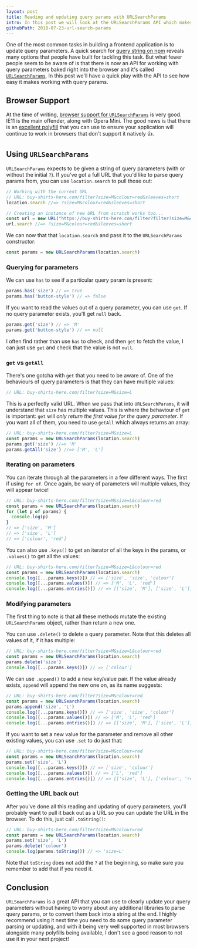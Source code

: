 ```yaml
---
layout: post
title: Reading and updating query params with URLSearchParams
intro: In this post we will look at the URLSearchParams API which makes it really easy to read, delete and set query parameters.
githubPath: 2018-07-23-url-search-params
---
```


One of the most common tasks in building a frontend application is to update
query parameters. A quick search for
[query string on npm](https://www.npmjs.com/search?q=query%20string) reveals
many options that people have built for tackling this task. But what fewer
people seem to be aware of is that there is now an API for working with query
parameters baked right into the browser and it's called
[`URLSearchParams`](https://developer.mozilla.org/en-US/docs/Web/API/URLSearchParams).
In this post we'll have a quick play with the API to see how easy it makes
working with query params.

## Browser Support

At the time of writing,
[browser support for `URLSearchParams`](https://caniuse.com/#feat=urlsearchparams)
is very good. IE11 is the main offender, along with Opera Mini. The good news is
that there is an
[excellent polyfill](https://github.com/WebReflection/url-search-params) that
you can use to ensure your application will continue to work in browsers that
don't support it natively 👍.

## Using `URLSearchParams`

`URLSearchParams` expects to be given a string of query parameters (with or
without the initial `?`). If you've got a full URL that you'd like to parse
query params from, you can use `location.search` to pull those out:

```js
// Working with the current URL
// URL: buy-shirts-here.com/filter?size=M&colour=red&sleeves=short
location.search //=> ?size=M&colour=red&sleeves=short

// Creating an instance of new URL from scratch works too...
const url = new URL("https://buy-shirts-here.com/filter?filter?size=M&colour=red&sleeves=short")
url.search //=> ?size=M&colour=red&sleeves=short
```

We can now that that `location.search` and pass it to the `URLSearchParams`
constructor:

```js
const params = new URLSearchParams(location.search)
```

### Querying for parameters

We can use `has` to see if a particular query param is present:

```js
params.has('size') // => true
params.has('button-style') // => false
```

If you want to read the values out of a query parameter, you can use `get`. If
no query parameter exists, you'll get `null` back.

```js
params.get('size') // => 'M'
params.get('button-style') // => null
```

I often find rather than use `has` to check, and then `get` to fetch the value,
I can just use `get` and check that the value is not `null`.

### `get` vs `getAll`

There's one gotcha with `get` that you need to be aware of. One of the
behaviours of query parameters is that they can have multiple values:

```js
// URL: buy-shirts-here.com/filter?size=M&size=L
```

This is a perfectly valid URL. When we pass that into `URLSearchParams`, it will
understand that `size` has multiple values. This is where the behaviour of `get`
is important: `get` will _only return the first value for the query parameter_.
If you want all of them, you need to use `getAll` which always returns an array:

```js
// URL: buy-shirts-here.com/filter?size=M&size=L
const params = new URLSearchParams(location.search)
params.get('size') //=> 'M'
params.getAll('size') //=> ['M', 'L']
```

### Iterating on parameters

You can iterate through all the parameters in a few different ways. The first if
using `for of`. Once again, be wary of parameters will multiple values, they
will appear twice!

```js
// URL: buy-shirts-here.com/filter?size=M&size=L&colour=red
const params = new URLSearchParams(location.search)
for (let p of params) {
  console.log(p)
}
// => ['size', 'M']
// => ['size', 'L']
// => ['colour', 'red']
```

You can also use `.keys()` to get an iterator of all the keys in the params, or
`.values()` to get all the values:

```js
// URL: buy-shirts-here.com/filter?size=M&size=L&colour=red
const params = new URLSearchParams(location.search)
console.log([...params.keys()]) // => ['size', 'size', 'colour']
console.log([...params.values()]) // => ['M', 'L', 'red']
console.log([...params.entries()]) // => [['size', 'M'], ['size', 'L'], ['colour', 'red']]
```

### Modifying parameters

The first thing to note is that all these methods mutate the existing
`URLSearchParams` object, rather than return a new one.

You can use `.delete()` to delete a query parameter. Note that this deletes all
values of it, if it has multiple:

```js
// URL: buy-shirts-here.com/filter?size=M&size=L&colour=red
const params = new URLSearchParams(location.search)
params.delete('size')
console.log([...params.keys()]) // => ['colour']
```

We can use `.append()` to add a new key/value pair. If the value already exists,
`append` will append the new one on, as its name suggests:

```js
// URL: buy-shirts-here.com/filter?size=M&colour=red
const params = new URLSearchParams(location.search)
params.append('size', 'L')
console.log([...params.keys()]) // => ['size', 'size', 'colour']
console.log([...params.values()]) // => ['M', 'L', 'red']
console.log([...params.entries()]) // => [['size', 'M'], ['size', 'L'], ['colour', 'red']]
```

If you want to set a new value for the parameter and remove all other existing
values, you can use `.set` to do just that:

```js
// URL: buy-shirts-here.com/filter?size=M&colour=red
const params = new URLSearchParams(location.search)
params.set('size', 'L')
console.log([...params.keys()]) // => ['size', 'colour']
console.log([...params.values()]) // => ['L', 'red']
console.log([...params.entries()]) // => [['size', 'L'], ['colour', 'red']]
```

### Getting the URL back out

After you've done all this reading and updating of query parameters, you'll
probably want to pull it back out as a URL so you can update the URL in the
browser. To do this, just call `.toString()`:

```js
// URL: buy-shirts-here.com/filter?size=M&colour=red
const params = new URLSearchParams(location.search)
params.set('size', 'L')
params.delete('colour')
console.log(params.toString()) // => 'size=L'
```

Note that `toString` does not add the `?` at the beginning, so make sure you
remember to add that if you need it.

## Conclusion

`URLSearchParams` is a great API that you can use to clearly update your query
parameters without having to worry about any additional libraries to parse query
params, or to convert them back into a string at the end. I highly recommend
using it next time you need to do some query parameter parsing or updating, and
with it being very well supported in most browsers alongside many polyfills
being available, I don't see a good reason to not use it in your next project!
